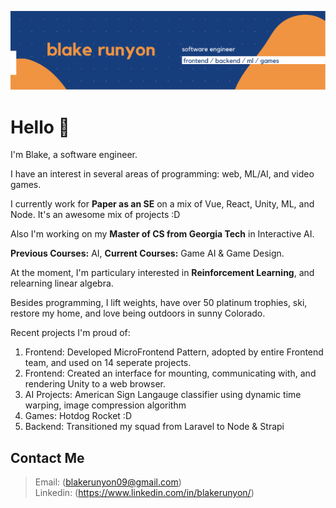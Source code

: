
![blake runyon logo header](https://raw.githubusercontent.com/blakerunyon09/blakerunyon09/main/GithubImageTwo.png)

# Hello 👋 

I'm Blake, a software engineer.

I have an interest in several areas of programming: web, ML/AI, and video games.

I currently work for **Paper as an SE** on a mix of Vue, React, Unity, ML, and Node. It's an awesome mix of projects :D

Also I'm working on my **Master of CS from Georgia Tech** in Interactive AI.

**Previous Courses:** AI, **Current Courses:** Game AI & Game Design.

At the moment, I'm particulary interested in **Reinforcement Learning**, and relearning linear algebra.

Besides programming, I lift weights, have over 50 platinum trophies, ski, restore my home, and love being outdoors in sunny Colorado.

Recent projects I'm proud of:

1. Frontend: Developed MicroFrontend Pattern, adopted by entire Frontend team, and used on 14 seperate projects.
2. Frontend: Created an interface for mounting, communicating with, and rendering Unity to a web browser.
3. AI Projects: American Sign Langauge classifier using dynamic time warping, image compression algorithm
4. Games: Hotdog Rocket :D
5. Backend: Transitioned my squad from Laravel to Node & Strapi
   
## Contact Me

> Email: (blakerunyon09@gmail.com)  
> Linkedin: (https://www.linkedin.com/in/blakerunyon/)

